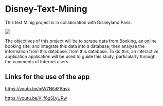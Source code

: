 # Disney-Text-Mining
This text Minig project is in collaboration with Disneyland Paris.

![](images/castle_disney.png)

The objectives of this project will be to scrape data from
Booking, an online booking site, and integrate this data into a database, then analyse the information from this database.
from this database. To do this, an interactive application
application will be used to guide this study, particularly through the comments of Internet users.

## Links for the use of the app

https://youtu.be/mW7N6dF6qvk

https://youtu.be/K_f6g6LyURw
